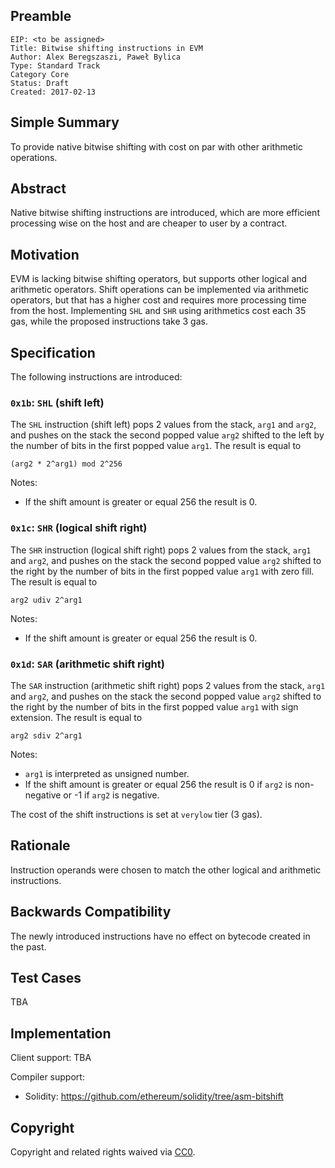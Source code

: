 ## Preamble

    EIP: <to be assigned>
    Title: Bitwise shifting instructions in EVM
    Author: Alex Beregszaszi, Paweł Bylica
    Type: Standard Track
    Category Core
    Status: Draft
    Created: 2017-02-13


## Simple Summary

To provide native bitwise shifting with cost on par with other arithmetic operations.

## Abstract

Native bitwise shifting instructions are introduced, which are more efficient processing wise on the host and are cheaper to user by a contract.

## Motivation

EVM is lacking bitwise shifting operators, but supports other logical and arithmetic operators. Shift operations can be implemented via arithmetic operators, but that has a higher cost and requires more processing time from the host. Implementing `SHL` and `SHR` using arithmetics cost each 35 gas, while the proposed instructions take 3 gas.

## Specification

The following instructions are introduced:

### `0x1b`: `SHL` (shift left)

The `SHL` instruction (shift left) pops 2 values from the stack, `arg1` and `arg2`, and pushes on the stack the second popped value `arg2` shifted to the left by the number of bits in the first popped value `arg1`. The result is equal to

```
(arg2 * 2^arg1) mod 2^256
```

Notes:
- If the shift amount is greater or equal 256 the result is 0.

### `0x1c`: `SHR` (logical shift right)

The `SHR` instruction (logical shift right) pops 2 values from the stack, `arg1` and `arg2`, and pushes on the stack the second popped value `arg2` shifted to the right by the number of bits in the first popped value `arg1` with zero fill. The result is equal to

```
arg2 udiv 2^arg1
```

Notes:
- If the shift amount is greater or equal 256 the result is 0.

### `0x1d`: `SAR` (arithmetic shift right)

The `SAR` instruction (arithmetic shift right) pops 2 values from the stack, `arg1` and `arg2`, and pushes on the stack the second popped value `arg2` shifted to the right by the number of bits in the first popped value `arg1` with sign extension. The result is equal to

```
arg2 sdiv 2^arg1
```

Notes:
- `arg1` is interpreted as unsigned number.
- If the shift amount is greater or equal 256 the result is 0 if `arg2` is non-negative or -1 if `arg2` is negative.

The cost of the shift instructions is set at `verylow` tier (3 gas).

## Rationale

Instruction operands were chosen to match the other logical and arithmetic instructions.

## Backwards Compatibility

The newly introduced instructions have no effect on bytecode created in the past.

## Test Cases

TBA

## Implementation

Client support:
TBA

Compiler support:
- Solidity: https://github.com/ethereum/solidity/tree/asm-bitshift

## Copyright

Copyright and related rights waived via [CC0](https://creativecommons.org/publicdomain/zero/1.0/).
